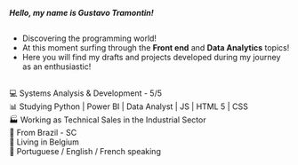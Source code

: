***Hello, my name is Gustavo Tramontin!***

##

- Discovering the programming world!<br />
- At this moment surfing through the **Front end** and **Data Analytics** topics!<br />
- Here you will find my drafts and projects developed during my journey as an enthusiastic!<br />

##

💻 Systems Analysis & Development - 5/5<br />
📊 Studying Python | Power BI | Data Analyst | JS | HTML 5 | CSS <br />
🏭 Working as Technical Sales in the Industrial Sector<br />
🏡 From Brazil - SC<br />
🏰 Living in Belgium<br />
💬 Portuguese / English / French speaking<br />

##
